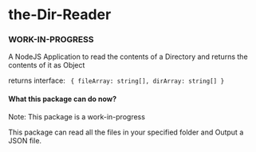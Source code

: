 # the-Dir-Reader

### WORK-IN-PROGRESS

A NodeJS Application to read the contents of a Directory and returns the contents of it as Object

returns interface: 
<code>
{
  fileArray: string[],
  dirArray: string[]
}
</code>
#### What this package can do now?

Note: This package is a work-in-progress

This package can read all the files in your specified folder and Output a JSON file.



<!-- #### To Use:

- <code>npm i -g src-to-gh-pages</code>
- <code>srcgh [folder]</code> -->
